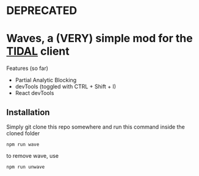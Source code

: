 # DEPRECATED

# Waves, a (VERY) simple mod for the [TIDAL](https://tidal.com) client

Features (so far)
  - Partial Analytic Blocking
  - devTools (toggled with CTRL + Shift + I)
  - React devTools


## Installation

Simply git clone this repo somewhere and run this command inside the cloned folder

```nodejs
npm run wave
```

to remove wave, use

```nodejs
npm run unwave
```
